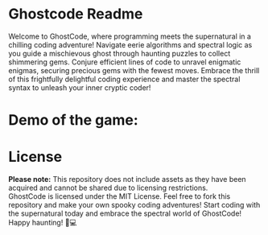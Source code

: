 # Ghostcode Readme
Welcome to GhostCode, where programming meets the supernatural in a chilling coding adventure! Navigate eerie algorithms and spectral logic as you guide a mischievous ghost through haunting puzzles to collect shimmering gems. Conjure efficient lines of code to unravel enigmatic enigmas, securing precious gems with the fewest moves. Embrace the thrill of this frightfully delightful coding experience and master the spectral syntax to unleash your inner cryptic coder!

# Demo of the game:

# License
<b>Please note:</b> This repository does not include assets as they have been acquired and cannot be shared due to licensing restrictions.<br>
GhostCode is licensed under the MIT License. Feel free to fork this repository and make your own spooky coding adventures!
Start coding with the supernatural today and embrace the spectral world of GhostCode! Happy haunting! 👻💻
